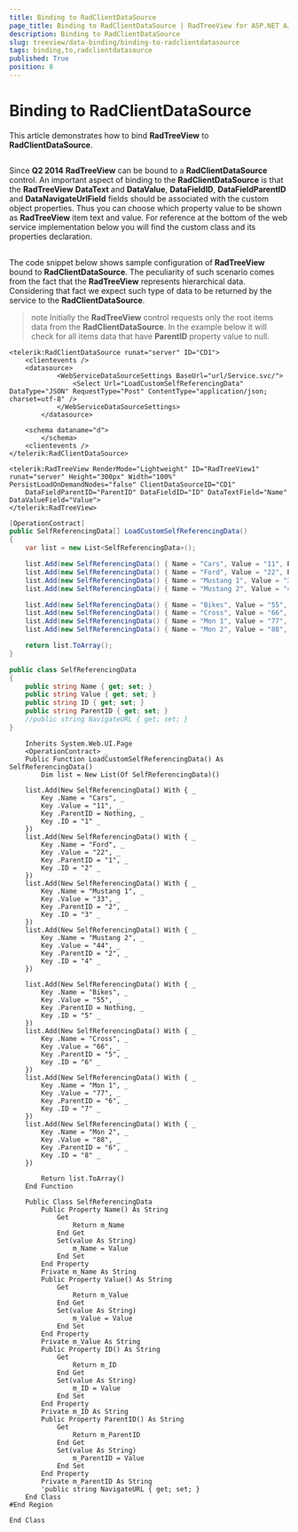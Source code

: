 ```yaml
---
title: Binding to RadClientDataSource
page_title: Binding to RadClientDataSource | RadTreeView for ASP.NET AJAX Documentation
description: Binding to RadClientDataSource
slug: treeview/data-binding/binding-to-radclientdatasource
tags: binding,to,radclientdatasource
published: True
position: 8
---
```


# Binding to RadClientDataSource



This article demonstrates how to bind **RadTreeView** to **RadClientDataSource**.

## 

Since **Q2 2014** **RadTreeView** can be bound to a **RadClientDataSource** control. An important aspect of binding to the **RadClientDataSource** is that the **RadTreeView** **DataText** and **DataValue**, **DataFieldID**, **DataFieldParentID** and **DataNavigateUrlField** fields should be associated with the custom object properties. Thus you can choose which property value to be shown as **RadTreeView** item text and value. For reference at the bottom of the web service implementation below you will find the custom class and its properties declaration.

## 

The code snippet below shows sample configuration of **RadTreeView** bound to **RadClientDataSource**. The peculiarity of such scenario comes from the fact that the **RadTreeView** represents hierarchical data. Considering that fact we expect such type of data to be returned by the service to the **RadClientDataSource**.

>note Initially the **RadTreeView** control requests only the root items data from the **RadClientDataSource**. In the example below it will check for all items data that have **ParentID** property value to null.
>


````ASPNET
<telerik:RadClientDataSource runat="server" ID="CD1">
    <clientevents />
    <datasource>
            <WebServiceDataSourceSettings BaseUrl="url/Service.svc/">
                <Select Url="LoadCustomSelfReferencingData" DataType="JSON" RequestType="Post" ContentType="application/json; charset=utf-8" />
            </WebServiceDataSourceSettings>
        </datasource>

    <schema dataname="d">
        </schema>
    <clientevents />
</telerik:RadClientDataSource>

<telerik:RadTreeView RenderMode="Lightweight" ID="RadTreeView1" runat="server" Height="300px" Width="100%" PersistLoadOnDemandNodes="false" ClientDataSourceID="CD1"
    DataFieldParentID="ParentID" DataFieldID="ID" DataTextField="Name" DataValueField="Value">
</telerik:RadTreeView>
````
````C#
[OperationContract]
public SelfReferencingData[] LoadCustomSelfReferencingData()
{
    var list = new List<SelfReferencingData>();

    list.Add(new SelfReferencingData() { Name = "Cars", Value = "11", ParentID = null, ID = "1" });
    list.Add(new SelfReferencingData() { Name = "Ford", Value = "22", ParentID = "1", ID = "2" });
    list.Add(new SelfReferencingData() { Name = "Mustang 1", Value = "33", ParentID = "2", ID = "3" });
    list.Add(new SelfReferencingData() { Name = "Mustang 2", Value = "44", ParentID = "2", ID = "4" });

    list.Add(new SelfReferencingData() { Name = "Bikes", Value = "55", ParentID = null, ID = "5" });
    list.Add(new SelfReferencingData() { Name = "Cross", Value = "66", ParentID = "5", ID = "6" });
    list.Add(new SelfReferencingData() { Name = "Mon 1", Value = "77", ParentID = "6", ID = "7" });
    list.Add(new SelfReferencingData() { Name = "Mon 2", Value = "88", ParentID = "6", ID = "8" });

    return list.ToArray();
}

public class SelfReferencingData
{
    public string Name { get; set; }
    public string Value { get; set; }
    public string ID { get; set; }
    public string ParentID { get; set; }
    //public string NavigateURL { get; set; }
}
````
````VB.NET
    Inherits System.Web.UI.Page
    <OperationContract> _
    Public Function LoadCustomSelfReferencingData() As SelfReferencingData()
        Dim list = New List(Of SelfReferencingData)()

	list.Add(New SelfReferencingData() With { _
		Key .Name = "Cars", _
		Key .Value = "11", _
		Key .ParentID = Nothing, _
		Key .ID = "1" _
	})
	list.Add(New SelfReferencingData() With { _
		Key .Name = "Ford", _
		Key .Value = "22", _
		Key .ParentID = "1", _
		Key .ID = "2" _
	})
	list.Add(New SelfReferencingData() With { _
		Key .Name = "Mustang 1", _
		Key .Value = "33", _
		Key .ParentID = "2", _
		Key .ID = "3" _
	})
	list.Add(New SelfReferencingData() With { _
		Key .Name = "Mustang 2", _
		Key .Value = "44", _
		Key .ParentID = "2", _
		Key .ID = "4" _
	})

	list.Add(New SelfReferencingData() With { _
		Key .Name = "Bikes", _
		Key .Value = "55", _
		Key .ParentID = Nothing, _
		Key .ID = "5" _
	})
	list.Add(New SelfReferencingData() With { _
		Key .Name = "Cross", _
		Key .Value = "66", _
		Key .ParentID = "5", _
		Key .ID = "6" _
	})
	list.Add(New SelfReferencingData() With { _
		Key .Name = "Mon 1", _
		Key .Value = "77", _
		Key .ParentID = "6", _
		Key .ID = "7" _
	})
	list.Add(New SelfReferencingData() With { _
		Key .Name = "Mon 2", _
		Key .Value = "88", _
		Key .ParentID = "6", _
		Key .ID = "8" _
	})

        Return list.ToArray()
    End Function

    Public Class SelfReferencingData
        Public Property Name() As String
            Get
                Return m_Name
            End Get
            Set(value As String)
                m_Name = Value
            End Set
        End Property
        Private m_Name As String
        Public Property Value() As String
            Get
                Return m_Value
            End Get
            Set(value As String)
                m_Value = Value
            End Set
        End Property
        Private m_Value As String
        Public Property ID() As String
            Get
                Return m_ID
            End Get
            Set(value As String)
                m_ID = Value
            End Set
        End Property
        Private m_ID As String
        Public Property ParentID() As String
            Get
                Return m_ParentID
            End Get
            Set(value As String)
                m_ParentID = Value
            End Set
        End Property
        Private m_ParentID As String
        'public string NavigateURL { get; set; }
    End Class
#End Region

End Class
````


